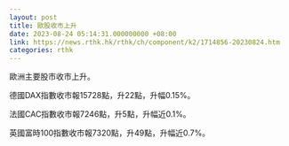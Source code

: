 ```yaml
---
layout: post
title: 歐股收市上升
date: 2023-08-24 05:14:31.000000000 +08:00
link: https://news.rthk.hk/rthk/ch/component/k2/1714856-20230824.htm
categories: rthk
---
```


歐洲主要股市收市上升。

德國DAX指數收市報15728點，升22點，升幅0.15%。

法國CAC指數收市報7246點，升5點，升幅近0.1%。

英國富時100指數收市報7320點，升49點，升幅近0.7%。

